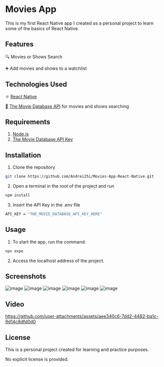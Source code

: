 # Movies App
This is my first React Native app I created as a personal project to learn some of the basics of React Native.

## Features

🔍 Movies or Shows Search

➕ Add movies and shows to a watchlist

## Technologies Used
⚛️ [React Native](https://reactnative.dev/) 

🎥 [The Movie Database API](https://developer.themoviedb.org/docs/getting-started) for movies and shows searching  

## Requirements
1. [Node.js](https://nodejs.org/en)
2. [The Movie Database API Key](https://developer.themoviedb.org/docs/getting-started)

## Installation
1. Clone the repository

```bash
git clone https://github.com/Andrei25i/Movies-App-React-Native.git
```

2. Open a terminal in the root of the project and run
```bash
npm install
```

3. Insert the API Key in the .env file
```bash
API_KEY = "THE_MOVIE_DATABASE_API_KEY_HERE"
```

## Usage
1. To start the app, run the command:
```bash
npx expo
```
2. Access the localhost address of the project.


## Screenshots
![image](https://github.com/user-attachments/assets/46e60a8a-c00f-4681-90f9-d0b497e2bcba)
![image](https://github.com/user-attachments/assets/6b5e1b3f-6b86-4936-8f74-64c06ed60860)
![image](https://github.com/user-attachments/assets/c1e0e7d1-2a22-48b3-b7f4-9799156a0c2b)
![image](https://github.com/user-attachments/assets/1db3d890-14f1-469d-8905-f96848c6fe10)
![image](https://github.com/user-attachments/assets/d6221f64-75c4-4067-8e68-b138010af914)
![image](https://github.com/user-attachments/assets/b1dd43e2-fd20-4cac-a01b-1ad0ae53f4ee)


## Video
https://github.com/user-attachments/assets/aee340c6-7dd2-4482-ba1c-9d14c8dfd0d0




## License
This is a personal project created for learning and practice purposes. 

No explicit license is provided.
